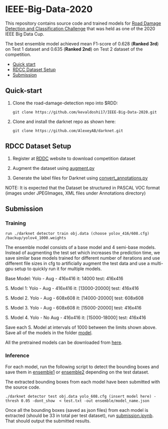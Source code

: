 # IEEE-Big-Data-2020
This repository contains source code and trained models for [Road Damage Detection and Classification Challenge](https://rdd2020.sekilab.global/) that was held as one of the 2020 IEEE Big Data Cup.

The best ensemble model achieved mean F1-score of 0.628 (**Ranked 3rd**) on Test 1 dataset and 0.635 (**Ranked 2nd**) on Test 2 dataset of the competition.

- [Quick start](#quick-start)
- [RDCC Dataset Setup](#RDCC-Dataset-Setup)
- [Submission](#Submission)

## Quick-start
1. Clone the road-damage-detection repo into $RDD: 

    ```Shell
    git clone https://github.com/kevaldoshi17/IEEE-Big-Data-2020.git
    ```

2. Clone and install the darknet repo as shown here:

    ```Shell
    git clone https://github.com/AlexeyAB/darknet.git
    ```

## RDCC Dataset Setup

1. Register at [RDDC](https://rdd2020.sekilab.global/) website to download competition dataset

2. Augment the dataset using [augment.py](https://github.com/kevaldoshi17/IEEE-Big-Data-2020/blob/master/augment.py)

3. Generate the label files for Darknet using [convert_annotations.py](https://github.com/kevaldoshi17/IEEE-Big-Data-2020/blob/master/convert_annotations.py)

NOTE: It is expected that the Dataset be structured in PASCAL VOC format (images under JPEGImages, XML files under Annotations directory)

## Submission

### Training 

```Shell
run ./darknet detector train obj.data (choose yolov_416/608.cfg) /backup/yolov4_1000.weights
```

The ensemble model consists of a base model and 4 semi-base models. Instead of augmenting the test set which increases the prediction time, we save similar base models trained for different number of iterations and use different file sizes in cfg to artificially augment the test data and use a multi-gpu setup to quickly run it for multiple models.  

Base Model: Yolo - Aug - 416x416 it: 14000 test: 416x416

S. Model 1: Yolo - Aug - 416x416 it: [13000-20000] test: 416x416

S. Model 2. Yolo - Aug - 608x608 it: [14000-20000] test: 608x608

S. Model 3. Yolo - Aug - 608x608 it: [15000-20000] test: 416x416

S. Model 4. Yolo - No Aug - 416x416 it: [15000-18000] test: 416x416

Save each S. Model at intervals of 1000 between the limits shown above. Save all of the models in the folder [model](https://github.com/kevaldoshi17/IEEE-Big-Data-2020/tree/master/models).

All the pretrained models can be downloaded from [here](https://drive.google.com/file/d/13wgjGXkYm_55ixO_cH7fbOrBjJZ1X8-O/view?usp=sharing).


### Inference

For each model, run the following script to detect the bounding boxes and save them in [ensemble1](https://github.com/kevaldoshi17/IEEE-Big-Data-2020/tree/master/ensemble1) or [ensemble2](https://github.com/kevaldoshi17/IEEE-Big-Data-2020/tree/master/ensemble2) depending on the test dataset. 

The extracted bounding boxes from each model have been submitted with the source code.

```Shell
./darknet detector test obj.data yolo_608.cfg (insert model here) -thresh 0.05 -dont_show  < test.txt -out ensemble/model_name.json
```

Once all the bounding boxes (saved as json files) from each model is extracted (should be 33 in total per test dataset), run [submission.ipynb](https://github.com/kevaldoshi17/IEEE-Big-Data-2020/blob/master/Submission.ipynb). That should output the submitted results.

